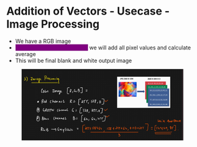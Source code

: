 # Addition of Vectors - Usecase - Image Processing

* We have a RGB image
* <mark style="color:purple;background-color:purple;">**To convert it into grayscale,**</mark> we will add all pixel values and calculate average
* This will be final blank and white output image

<figure><img src="../../.gitbook/assets/image (7) (1) (1) (1) (1) (1) (1) (1) (1).png" alt=""><figcaption></figcaption></figure>
